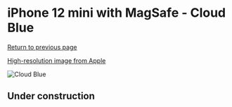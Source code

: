 # iPhone 12 mini with MagSafe - Cloud Blue

[Return to previous page](/iphone_12)

[High-resolution image from Apple](https://store.storeimages.cdn-apple.com/8756/as-images.apple.com/is/MKTP3?wid=4500&hei=4500&fmt=png)

<div style="width: 500px"><img src="/almost_uncompressed/MKTP3.webp" alt="Cloud Blue"></div>

## Under construction
